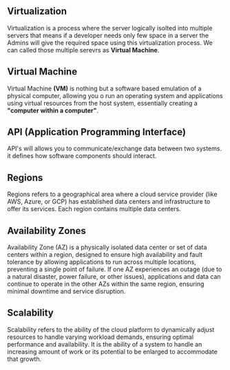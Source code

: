 ## Virtualization ##

Virtualization is a process where the server logically isolted into multiple servers that means if a developer needs only few space in a server the Admins will give the required space using this virtualization process.
We can called those multiple serevrs as **Virtual Machine**.

## Virtual Machine ##

Virtual Machine **(VM)** is nothing but a software based emulation of a physical computer, allowing you o run an operating system and applications using virtual resources from the host system, essentially creating a **"computer within a computer"**.

## API (Application Programming Interface) ##

API's will allows you to communicate/exchange data between two systems. it defines how software components should interact.

## Regions ##

Regions refers to a geographical area where a cloud service provider (like AWS, Azure, or GCP) has established data centers and infrastructure to offer its services. Each region contains multiple data centers.

## Availability Zones ##

Availability Zone (AZ) is a physically isolated data center or set of data centers within a region, designed to ensure high availability and fault tolerance by allowing applications to run across multiple locations, preventing a single point of failure. If one AZ experiences an outage (due to a natural disaster, power failure, or other issues), applications and data can continue to operate in the other AZs within the same region, ensuring minimal downtime and service disruption. 

## Scalability ##

Scalability refers to the ability of the cloud platform to dynamically adjust resources to handle varying workload demands, ensuring optimal performance and availability. It is the ability of a system to handle an increasing amount of work or its potential to be enlarged to accommodate that growth.
